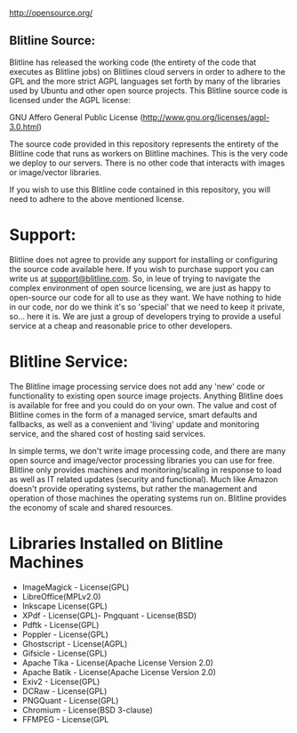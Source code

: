 http://opensource.org/


Blitline Source:
---

Blitline has released the working code (the entirety of the code that executes as Blitline jobs) on Blitlines cloud servers in order to adhere to the GPL and the more strict AGPL languages set forth by many of the libraries used by Ubuntu and other open source projects. This Blitline source code is licensed under the AGPL license:

GNU Affero General Public License (http://www.gnu.org/licenses/agpl-3.0.html)

The source code provided in this repository represents the entirety of the Blitline code that runs as workers on Blitline machines. This is the very code we deploy to our servers. There is no other code that interacts with images or image/vector libraries.

If you wish to use this Blitline code contained in this repository, you will need to adhere to the above mentioned license.

# Support:
Blitline does not agree to provide any support for installing or configuring the source code available here. If you wish to purchase support you can write us at support@blitline.com. So, in leue of trying to navigate the complex environment of open source licensing, we are just as happy to open-source our code for all to use as they want. We have nothing to hide in our code, nor do we think it's so 'special' that we need to keep it private, so... here it is. We are just a group of developers trying to provide a useful service at a cheap and reasonable price to other developers.

# Blitline Service:
The Blitline image processing service does not add any 'new' code or functionality to existing open source image projects. Anything Blitline does is available for free and you could do on your own. The value and cost of Blitline comes in the form of a managed service, smart defaults and fallbacks, as well as a convenient and 'living' update and monitoring service, and the shared cost of hosting said services.

In simple terms, we don't write image processing code, and there are many open source and image/vector processing libraries you can use for free. Blitline only provides machines and monitoring/scaling in response to load as well as IT related updates (security and functional). Much like Amazon doesn't provide operating systems, but rather the management and operation of those machines the operating systems run on. Blitline provides the economy of scale and shared resources.


# Libraries Installed on Blitline Machines
- ImageMagick - License(GPL)
- LibreOffice(MPLv2.0)
- Inkscape License(GPL)
- XPdf - License(GPL)- Pngquant - License(BSD)
- Pdftk - License(GPL)
- Poppler - License(GPL)
- Ghostscript - License(AGPL)
- Gifsicle - License(GPL)
- Apache Tika - License(Apache License Version 2.0)
- Apache Batik - License(Apache License Version 2.0)
- Exiv2 - License(GPL)
- DCRaw - License(GPL)
- PNGQuant - License(GPL)
- Chromium - License(BSD 3-clause)
- FFMPEG - License(GPL


